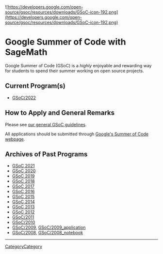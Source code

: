 
![https://developers.google.com/open-source/gsoc/resources/downloads/GSoC-icon-192.png](https://developers.google.com/open-source/gsoc/resources/downloads/GSoC-icon-192.png) 


# Google Summer of Code with SageMath

Google Summer of Code (GSoC) is a _highly_ enjoyable and rewarding way for students to spend their summer working on open source projects. 


## Current Program(s)

* <a href="/GSoC/2022">GSoC/2022</a> 

## How to Apply and General Remarks

Please see <a href="/GSoC/Students">our general GSoC guidelines</a>. 

All applications should be submitted through <a class="https" href="https://summerofcode.withgoogle.com/">Google's Summer of Code webpage</a>. 


## Archives of Past Programs

* <a href="/GSoC/2021">GSoC 2021</a> 
* <a href="/GSoC/2020">GSoC 2020</a> 
* <a href="/GSoC/2019">GSoC 2019</a> 
* <a href="/GSoC/2018">GSoC 2018</a> 
* <a href="/GSoC/2017">GSoC 2017</a> 
* <a href="/GSoC/2016">GSoC 2016</a> 
* <a href="/GSoC/2015">GSoC 2015</a> 
* <a href="/GSoC/2014">GSoC 2014</a> 
* <a href="/GSoC/2013">GSoC 2013</a> 
* <a href="/GSoC/2012">GSoC 2012</a> 
* <a href="/GSoC/2011">GSoC/2011</a> 
* <a href="/GSoC/2010">GSoC/2010</a> 
* <a href="/GSoC/2009">GSoC/2009</a>, <a href="/GSoC/2009_application">GSoC/2009_application</a> 
* <a href="/GSoC/2008">GSoC/2008</a>, <a href="/GSoC/2008_notebook">GSoC/2008_notebook</a> 


---

 <a href="/CategoryCategory">CategoryCategory</a> 
